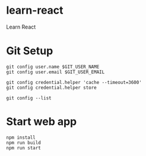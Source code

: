 # learn-react
Learn React


# Git Setup
```
git config user.name $GIT_USER_NAME
git config user.email $GIT_USER_EMAIL

git config credential.helper 'cache --timeout=3600'
git config credential.helper store

git config --list
```

# Start web app

```
npm install
npm run build
npm run start
```
